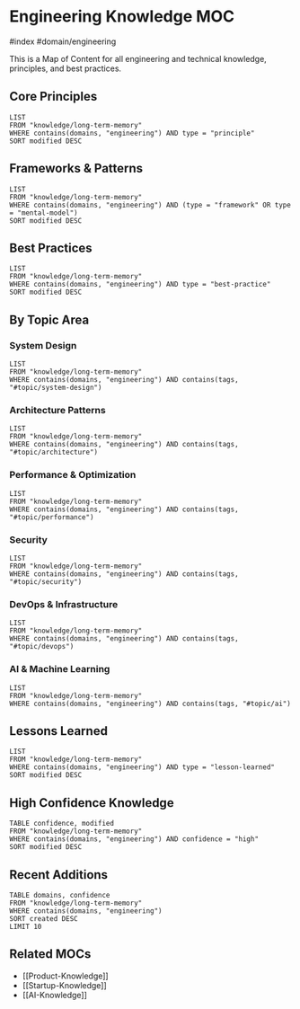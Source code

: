 # Engineering Knowledge MOC

#index #domain/engineering

This is a Map of Content for all engineering and technical knowledge, principles, and best practices.

## Core Principles
<!-- Fundamental engineering principles -->
```dataview
LIST
FROM "knowledge/long-term-memory"
WHERE contains(domains, "engineering") AND type = "principle"
SORT modified DESC
```

## Frameworks & Patterns
<!-- Engineering frameworks and design patterns -->
```dataview
LIST
FROM "knowledge/long-term-memory"
WHERE contains(domains, "engineering") AND (type = "framework" OR type = "mental-model")
SORT modified DESC
```

## Best Practices
<!-- Proven engineering best practices -->
```dataview
LIST
FROM "knowledge/long-term-memory"
WHERE contains(domains, "engineering") AND type = "best-practice"
SORT modified DESC
```

## By Topic Area

### System Design
```dataview
LIST
FROM "knowledge/long-term-memory"
WHERE contains(domains, "engineering") AND contains(tags, "#topic/system-design")
```

### Architecture Patterns
```dataview
LIST
FROM "knowledge/long-term-memory"
WHERE contains(domains, "engineering") AND contains(tags, "#topic/architecture")
```

### Performance & Optimization
```dataview
LIST
FROM "knowledge/long-term-memory"
WHERE contains(domains, "engineering") AND contains(tags, "#topic/performance")
```

### Security
```dataview
LIST
FROM "knowledge/long-term-memory"
WHERE contains(domains, "engineering") AND contains(tags, "#topic/security")
```

### DevOps & Infrastructure
```dataview
LIST
FROM "knowledge/long-term-memory"
WHERE contains(domains, "engineering") AND contains(tags, "#topic/devops")
```

### AI & Machine Learning
```dataview
LIST
FROM "knowledge/long-term-memory"
WHERE contains(domains, "engineering") AND contains(tags, "#topic/ai")
```

## Lessons Learned
<!-- Hard-won engineering lessons -->
```dataview
LIST
FROM "knowledge/long-term-memory"
WHERE contains(domains, "engineering") AND type = "lesson-learned"
SORT modified DESC
```

## High Confidence Knowledge
<!-- Most reliable technical insights -->
```dataview
TABLE confidence, modified
FROM "knowledge/long-term-memory"
WHERE contains(domains, "engineering") AND confidence = "high"
SORT modified DESC
```

## Recent Additions
```dataview
TABLE domains, confidence
FROM "knowledge/long-term-memory"
WHERE contains(domains, "engineering")
SORT created DESC
LIMIT 10
```

## Related MOCs
- [[Product-Knowledge]]
- [[Startup-Knowledge]]
- [[AI-Knowledge]]